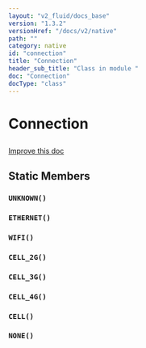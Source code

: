```yaml
---
layout: "v2_fluid/docs_base"
version: "1.3.2"
versionHref: "/docs/v2/native"
path: ""
category: native
id: "connection"
title: "Connection"
header_sub_title: "Class in module "
doc: "Connection"
docType: "class"
---
```









<h1 class="api-title">

  
  Connection
  

  

  

</h1>

<a class="improve-v2-docs" href="http://github.com/driftyco/ionic-native/edit/master/-native/src/plugins/network.ts#L79">
  Improve this doc
</a>





<!-- decorators --><!-- @usage tag -->


<!-- @property tags -->
<h2>Static Members</h2>
<div id="UNKNOWN"></div>
<h3><code>UNKNOWN()</code>
  
</h3>









<div id="ETHERNET"></div>
<h3><code>ETHERNET()</code>
  
</h3>









<div id="WIFI"></div>
<h3><code>WIFI()</code>
  
</h3>









<div id="CELL_2G"></div>
<h3><code>CELL_2G()</code>
  
</h3>









<div id="CELL_3G"></div>
<h3><code>CELL_3G()</code>
  
</h3>









<div id="CELL_4G"></div>
<h3><code>CELL_4G()</code>
  
</h3>









<div id="CELL"></div>
<h3><code>CELL()</code>
  
</h3>









<div id="NONE"></div>
<h3><code>NONE()</code>
  
</h3>










<!-- methods on the class --><!-- related link --><!-- end content block -->


<!-- end body block -->

